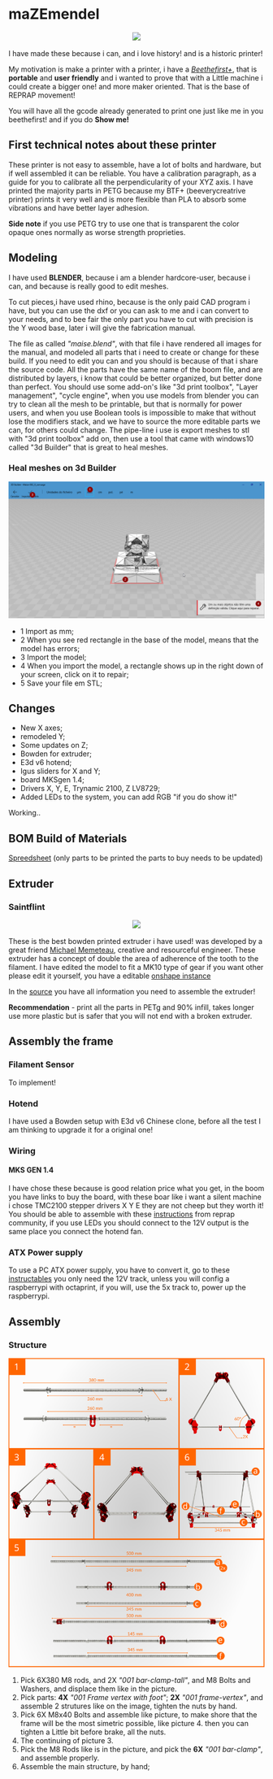 # maZEmendel

<p align="center">
  <img src="Maise_mendal/imagens/Foto_1_Maise_mendel.JPG" width: 20%;>
</p>

I have made these because i can, and i love history! and is a historic printer!

My motivation is make a printer with a printer, i have a [*Beethefirst+*](https://beeverycreative.com/beethefirstplus/), that is **portable** and **user friendly** and i wanted to prove that with a Little machine i could create a bigger one! and more maker oriented.
That is the base of REPRAP movement!

You will have all the gcode already generated to print one just like me in you beethefirst! and if you do **Show me!**

## First technical notes about these printer

These printer is not easy to assemble, have a lot of bolts and hardware, but if well assembled it can be reliable.
You have a calibration paragraph, as a guide for you to calibrate all the perpendicularity of your XYZ axis.
I have printed the majority parts in PETG because my BTF+ (beeverycreatrive printer) prints it very well and is more flexible than PLA to absorb some vibrations and have better layer adhesion.

**Side note** if you use PETG try to use one that is transparent the color opaque ones normally as worse strength proprieties.


## Modeling
I have used **BLENDER**, because i am a blender hardcore-user, because i can, and because is really good to edit meshes.

To cut pieces,i have used rhino, because is the only paid CAD program i have, but you can use the dxf or you can ask to me and i can convert to your needs, and to bee fair the only part you have to cut with precision is the Y wood base, later i will give the fabrication manual.

The file as called *"maise.blend"*, with that file i have rendered all images for the manual, and modeled all parts that i need to create or change for these build. If you need to edit you can and you should is because of that i share the source code. All the parts have the same name of the boom file, and are distributed by layers, i know that could be better organized, but better done than perfect.
You should use some add-on's like "3d print toolbox", "Layer management", "cycle engine", when you use models from blender you can try to clean all the mesh to be printable, but that is normally for power users, and when you use Boolean tools is impossible to make that without lose the modifiers stack, and we have to source the more editable parts we can, for others could change. The pipe-line i use is export meshes to stl with "3d print toolbox" add on, then use a tool that came with windows10 called "3d Builder" that is great to heal meshes.

### Heal meshes on 3d Builder

![image 3d builder - heal meshes](Maise_mendal/imagens/repair_meshes_3d_builder.png)

- 1 Import as mm;
- 2 When you see red rectangle in the base of the model, means that the model has errors;
- 3 Import the model;
- 4 When you import the model, a rectangle shows up in the right down of your screen, click on it to repair;
- 5 Save your file em STL;

## Changes

- New X axes;
- remodeled Y;
- Some updates on Z;
- Bowden for extruder;
- E3d v6 hotend;
- Igus sliders for X and Y;
- board MKSgen 1.4;
- Drivers X, Y, E, Trynamic 2100, Z LV8729;
- Added LEDs to the system, you can add RGB "if you do show it!"

Working..


## BOM Build of Materials

[Spreedsheet](https://docs.google.com/spreadsheets/d/16tOSJMvPqgqwrDMo-RX5avmmjWwADpJSkYPEsrkDC4U/edit?usp=sharing)
(only parts to be printed the parts to buy needs to be updated)

## Extruder

### Saintflint


<p align="center">
  <img src="https://cdn.thingiverse.com/renders/45/15/26/87/0c/IMG_20150810_120851_preview_featured.jpg">
</p>

These is the best bowden printed extruder i have used! was developed by a great friend [Michael Memeteau](https://incompreendido/in/mmemetea/), creative and resourceful engineer.
These extruder has a concept of double the area of adherence of the tooth to the filament.
I have edited the model to fit a MK10 type of gear if you want other please edit it yourself, you have a editable [onshape instance](https://cad.onshape.com/documents/5c209690b10748338481382a/w/6d6638f54420d7c76fe7949d/e/2d47f4694787414fab59244e)

In the [source](https://www.thingiverse.com/thing:979113) you have all information you need to assemble the extruder!

**Recommendation** - print all the parts in PETg and 90% infill, takes longer use more plastic but is safer that you will not end with a broken extruder.

## Assembly the frame


### Filament Sensor

To implement!


### Hotend
I have used a Bowden setup with E3d v6 Chinese clone, before all the test I am thinking to upgrade it for a original one!

### Wiring

#### MKS GEN 1.4
I have chose these because is good relation price what you get, in the boom you have links to buy the board, with these boar like i want a silent machine i chose TMC2100 stepper drivers X Y E they are not cheep but they worth it!
You should be able to assemble with these [instructions](http://reprap.org/wiki/MKS_GEN) from reprap community, if you use LEDs you should connect to the 12V output is the same place you connect the hotend fan.

### ATX Power supply 
To use a PC ATX power supply, you have to convert it, go to these [instructables](http://www.instructables.com/id/A-Makers-Guide-to-ATX-Power-Supplies/) you only need the 12V track, unless you will config a raspberrypi with octaprint, if you will, use the 5x track to, power up the raspberrypi.

## Assembly
### Structure
![montage](Maise_mendal/imagens/struture_montage.svg)

1. Pick 6X380 M8 rods, and 2X *"001 bar-clamp-tall"*, and M8 Bolts and Washers, and displace them like in the picture.
2. Pick parts: **4X** *"001 Frame vertex with foot"*; **2X** *"001 frame-vertex"*, and assemble 2 strutures like on the image, tighten the nuts by hand. 
3. Pick 6X M8x40 Bolts and assemble like picture, to make shore that the frame will be the most simetric possible, like picture 4. then you can tighten a Little bit before brake, all the nuts.
4. The continuing of picture 3.
5. Pick the M8 Rods like is in the picture, and pick the **6X** *"001 bar-clamp"*, and assemble properly.
6. Assemble the main structure, by hand;


